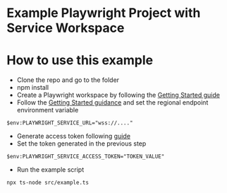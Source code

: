 # Example Playwright Project with Service Workspace
# How to use this example
- Clone the repo and go to the folder
- npm install
- Create a Playwright workspace by following the [Getting Started guide](https://aka.ms/pww/docs/manage-workspaces)
- Follow the [Getting Started guidance](https://aka.ms/pww/docs/configure-service-endpoint) and set the regional endpoint environment variable
```
$env:PLAYWRIGHT_SERVICE_URL="wss://...."
```
- Generate access token following [guide](https://aka.ms/pww/docs/generate-access-token)
- Set the token generated in the previous step
```
$env:PLAYWRIGHT_SERVICE_ACCESS_TOKEN="TOKEN_VALUE"
```
- Run the example script
```
npx ts-node src/example.ts
```